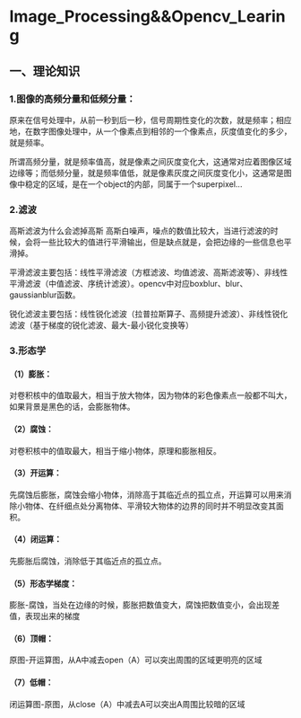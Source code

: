 # Image_Processing&&Opencv_Learing
## 一、理论知识
### 1.图像的高频分量和低频分量：
原来在信号处理中，从前一秒到后一秒，信号周期性变化的次数，就是频率；相应地，在数字图像处理中，从一个像素点到相邻的一个像素点，灰度值变化的多少，就是频率。

所谓高频分量，就是频率值高，就是像素之间灰度变化大，这通常对应着图像区域边缘等；而低频分量，就是频率值低，就是像素灰度之间灰度变化小，这通常是图像中稳定的区域，是在一个object的内部，同属于一个superpixel...
### 2.滤波
高斯滤波为什么会滤掉高斯
高斯白噪声，噪点的数值比较大，当进行滤波的时候，会将一些比较大的值进行平滑输出，但是缺点就是，会把边缘的一些信息也平滑掉。

平滑滤波主要包括：线性平滑滤波（方框滤波、均值滤波、高斯滤波等）、非线性平滑滤波（中值滤波、序统计滤波）。opencv中对应boxblur、blur、gaussianblur函数。

锐化滤波主要包括：线性锐化滤波（拉普拉斯算子、高频提升滤波）、非线性锐化滤波（基于梯度的锐化滤波、最大-最小锐化变换等）
### 3.形态学
#### （1）膨胀：
对卷积核中的值取最大，相当于放大物体，因为物体的彩色像素点一般都不叫大，如果背景是黑色的话，会膨胀物体。
#### （2）腐蚀：
对卷积核中的值取最大，相当于缩小物体，原理和膨胀相反。
#### （3）开运算：
先腐蚀后膨胀，腐蚀会缩小物体，消除高于其临近点的孤立点，开运算可以用来消除小物体、在纤细点处分离物体、平滑较大物体的边界的同时并不明显改变其面积。
#### （4）闭运算：
先膨胀后腐蚀，消除低于其临近点的孤立点。
#### （5）形态学梯度：
膨胀-腐蚀，当处在边缘的时候，膨胀把数值变大，腐蚀把数值变小，会出现差值，表现出来的梯度
#### （6）顶帽：
原图-开运算图，从A中减去open（A）可以突出周围的区域更明亮的区域
#### （7）低帽：
闭运算图-原图，从close（A）中减去A可以突出A周围比较暗的区域